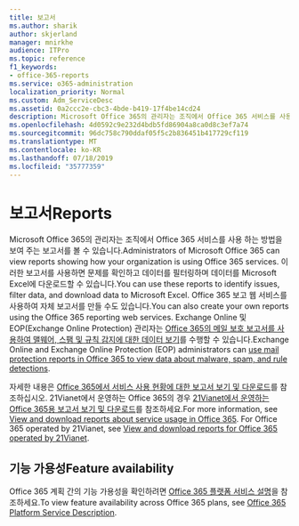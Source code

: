 ```yaml
---
title: 보고서
ms.author: sharik
author: skjerland
manager: mnirkhe
audience: ITPro
ms.topic: reference
f1_keywords:
- office-365-reports
ms.service: o365-administration
localization_priority: Normal
ms.custom: Adm_ServiceDesc
ms.assetid: 0a2ccc2e-cbc3-4bde-b419-17f4be14cd24
description: Microsoft Office 365의 관리자는 조직에서 Office 365 서비스를 사용 하는 방법을 보여 주는 보고서를 볼 수 있습니다. 이러한 보고서를 사용하면 문제를 확인하고 데이터를 필터링하며 데이터를 Microsoft Excel에 다운로드할 수 있습니다. Office 365 보고 웹 서비스를 사용하여 자체 보고서를 만들 수도 있습니다. Exchange Online 및 EOP(Exchange Online Protection) 관리자는 Office 365의 메일 보호 보고서를 사용하여 맬웨어, 스팸 및 규칙 감지에 대한 데이터 보기를 수행할 수 있습니다.
ms.openlocfilehash: 4d0592c9e232d4bdb5fd86904a8ca0d8c3ef7a74
ms.sourcegitcommit: 96dc758c790ddaf05f5c2b836451b417729cf119
ms.translationtype: MT
ms.contentlocale: ko-KR
ms.lasthandoff: 07/18/2019
ms.locfileid: "35777359"
---
```

# <a name="reports"></a><span data-ttu-id="9677a-106">보고서</span><span class="sxs-lookup"><span data-stu-id="9677a-106">Reports</span></span>

<span data-ttu-id="9677a-107">Microsoft Office 365의 관리자는 조직에서 Office 365 서비스를 사용 하는 방법을 보여 주는 보고서를 볼 수 있습니다.</span><span class="sxs-lookup"><span data-stu-id="9677a-107">Administrators of Microsoft Office 365 can view reports showing how your organization is using Office 365 services.</span></span> <span data-ttu-id="9677a-108">이러한 보고서를 사용하면 문제를 확인하고 데이터를 필터링하며 데이터를 Microsoft Excel에 다운로드할 수 있습니다.</span><span class="sxs-lookup"><span data-stu-id="9677a-108">You can use these reports to identify issues, filter data, and download data to Microsoft Excel.</span></span> <span data-ttu-id="9677a-109">Office 365 보고 웹 서비스를 사용하여 자체 보고서를 만들 수도 있습니다.</span><span class="sxs-lookup"><span data-stu-id="9677a-109">You can also create your own reports using the Office 365 reporting web services.</span></span> <span data-ttu-id="9677a-110">Exchange Online 및 EOP(Exchange Online Protection) 관리자는 [Office 365의 메일 보호 보고서를 사용하여 맬웨어, 스팸 및 규칙 감지에 대한 데이터 보기](https://go.microsoft.com/fwlink/p/?LinkId=401102)를 수행할 수 있습니다.</span><span class="sxs-lookup"><span data-stu-id="9677a-110">Exchange Online and Exchange Online Protection (EOP) administrators can [use mail protection reports in Office 365 to view data about malware, spam, and rule detections](https://go.microsoft.com/fwlink/p/?LinkId=401102).</span></span>
  
<span data-ttu-id="9677a-p103">자세한 내용은 [Office 365에서 서비스 사용 현황에 대한 보고서 보기 및 다운로드](https://go.microsoft.com/fwlink/p/?LinkID=270182)를 참조하십시오. 21Vianet에서 운영하는 Office 365의 경우 [21Vianet에서 운영하는 Office 365용 보고서 보기 및 다운로드](http://go.microsoft.com/fwlink/?LinkID=733348&amp;clcid=0x409)를 참조하세요.</span><span class="sxs-lookup"><span data-stu-id="9677a-p103">For more information, see [View and download reports about service usage in Office 365](https://go.microsoft.com/fwlink/p/?LinkID=270182). For Office 365 operated by 21Vianet, see [View and download reports for Office 365 operated by 21Vianet](http://go.microsoft.com/fwlink/?LinkID=733348&amp;clcid=0x409).</span></span>
  
## <a name="feature-availability"></a><span data-ttu-id="9677a-113">기능 가용성</span><span class="sxs-lookup"><span data-stu-id="9677a-113">Feature availability</span></span>

<span data-ttu-id="9677a-114">Office 365 계획 간의 기능 가용성을 확인하려면 [Office 365 플랫폼 서비스 설명](https://technet.microsoft.com/en-us/library/office-365-platform-service-description.aspx)을 참조하세요.</span><span class="sxs-lookup"><span data-stu-id="9677a-114">To view feature availability across Office 365 plans, see [Office 365 Platform Service Description](https://technet.microsoft.com/en-us/library/office-365-platform-service-description.aspx).</span></span>
  

